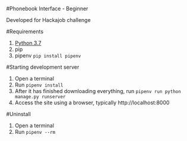 #Phonebook Interface - Beginner

Developed for Hackajob challenge

#Requirements

1. [Python 3.7](https://www.python.org/downloads/)
1. pip
1. pipenv `pip install pipenv`

#Starting development server

1. Open a terminal
1. Run  `pipenv install`
1. After it has finished downloading everything, run `pipenv run python manage.py runserver`
1. Access the site using a browser, typically http://localhost:8000

#Uninstall

1. Open a terminal
1. Run `pipenv --rm`